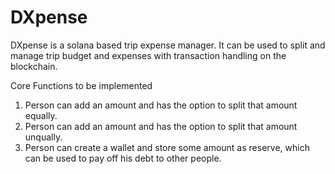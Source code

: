 # DXpense
DXpense is a solana based trip expense manager. It can be used to split and manage trip budget and expenses with transaction handling on the blockchain.

Core Functions to be implemented
1. Person can add an amount and has the option to split that amount equally.
2. Person can add an amount and has the option to split that amount unqually.
3. Person can create a wallet and store some amount as reserve, which can be used to pay off his debt to other people.
